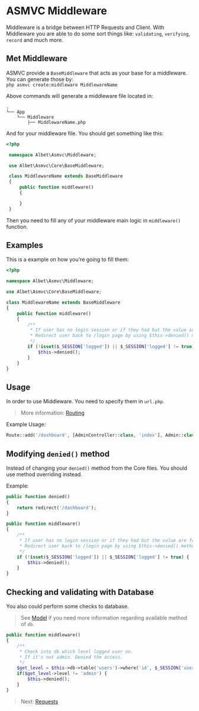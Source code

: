 # ASMVC Middleware

Middleware is a bridge between HTTP Requests and Client. With Middleware you are able to do some sort things like: `validating`, `verifying`, `record` and much more.

## Met Middleware

ASMVC provide a `BaseMiddleware` that acts as your base for a middleware. You can generate those by:<br>
`php asmvc create:middleware MiddlewareName`

Above commands will generate a middleware file located in:

```text
.
└── App
    └── Middleware
        ├── MiddlewareName.php
```

And for your middleware file. You should get something like this:

```php
<?php

 namespace Albet\Asmvc\Middleware;

 use Albet\Asmvc\Core\BaseMiddleware;

 class MiddlewareName extends BaseMiddleware
 {
     public function middleware()
     {

     }
 }
```

Then you need to fill any of your middleware main logic in `middleware()` function.

## Examples

This is a example on how you're going to fill them:

```php
<?php

namespace Albet\Asmvc\Middleware;

use Albet\Asmvc\Core\BaseMiddleware;

class MiddlewareName extends BaseMiddleware
{
    public function middleware()
    {
        /**
         * If user has no login session or if they had but the value are false then
         * Redirect user back to /login page by using $this->denied() method.
         */
        if (!isset($_SESSION['logged']) || $_SESSION['logged'] != true) {
            $this->denied();
        }
    }
}

```

## Usage

In order to use Middleware. You need to specify them in `url.php`.

> More information: [Routing](routing.md)

Example Usage:

```php
Route::add('/dashboard', [AdminController::class, 'index'], Admin::class);
```

## Modifying `denied()` method

Instead of changing your `denied()` method from the Core files. You should use method overriding instead.

Example:

```php
public function denied()
{
    return redirect('/dashboard');
}

public function middleware()
{
    /**
     * If user has no login session or if they had but the value are false then
     * Redirect user back to /login page by using $this->denied() method.
     */
    if (!isset($_SESSION['logged']) || $_SESSION['logged'] != true) {
        $this->denied();
    }
}
```

## Checking and validating with Database

You also could perform some checks to database.

> See [Model](model.md) if you need more information regarding available method of `db`.

```php
public function middleware()
{
    /**
     * Check into db which level logged user on.
     * If it's not admin. Denied the access.
     */
    $get_level = $this->db->table('users')->where('id', $_SESSION['user_id'])->first();
    if($get_level->level != 'admin') {
        $this->denied();
    }
}
```

> Next: [Requests](request.md)